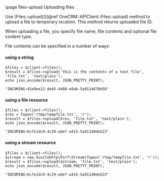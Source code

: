 \page files-upload Uploading files

Use [Files::upload()](@ref OneCRM::APIClient::Files::upload) method to upload
a file to temporary location. This method returns uploaded file ID.

When uploading a file, you specify file name, file contents and optional file content type.

File contents can be specified in a number of ways:

#### using a string

~~~~~~~~~~~~~{.php}
$files = $client->files();
$result = $files->upload('this is the contents of a text file', 'file.txt', 'text/plain');
echo json_encode($result, JSON_PRETTY_PRINT);
~~~~~~~~~~~~~

~~~~~~~~~~~~~
"INCOMING~41e9ee12-de45-4488-e8ab-5a9114476b58"
~~~~~~~~~~~~~

#### using a file resource 

~~~~~~~~~~~~~{.php}
$files = $client->files();
$res = fopen('/tmp/tempfile.txt', 'r');
$result = $files->upload($res, 'file.txt', 'text/plain');
echo json_encode($result, JSON_PRETTY_PRINT);
~~~~~~~~~~~~~

~~~~~~~~~~~~~
"INCOMING~6cfe1dc9-4c29-adef-a415-5a91149de523"
~~~~~~~~~~~~~

#### using a stream resource 

~~~~~~~~~~~~~{.php}
$files = $client->files();
$stream = new GuzzleHttp\Psr7\Stream(fopen('/tmp/tempfile.txt', 'r'));
$result = $files->upload($stream, 'file.txt', 'text/plain');
echo json_encode($result, JSON_PRETTY_PRINT);
~~~~~~~~~~~~~

~~~~~~~~~~~~~
"INCOMING~6cfe1dc9-4c29-adef-a415-5a91149de523"
~~~~~~~~~~~~~

